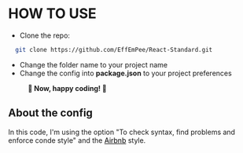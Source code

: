 # HOW TO USE

- Clone the repo:
```bash
  git clone https://github.com/EffEmPee/React-Standard.git
```
- Change the folder name to your project name
- Change the config into **package.json** to your project preferences
<p style="text-align:left; margin-left: 40px"><b>🎉 Now, happy coding! 🎉</b></p>

## About the config

<p style="text-">In this code, I'm using the option "To check syntax, find problems and enforce conde style" and the <a href="https://github.com/airbnb/javascript" target="_blank" style="color:black;text-decoration: underline;">Airbnb</a> style.</p>
